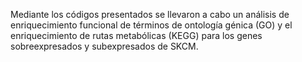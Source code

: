 Mediante los códigos presentados se llevaron a cabo un análisis de enriquecimiento funcional de términos de ontología génica (GO) y el enriquecimiento de rutas metabólicas (KEGG) para los genes sobreexpresados y subexpresados de SKCM.
